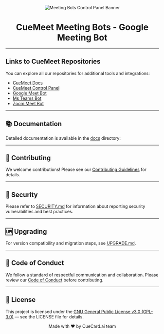 <div align="center">
  <img src="https://i.postimg.cc/FRLZLSSF/Banner.png" alt="Meeting Bots Control Panel Banner" />
  <h1>CueMeet Meeting Bots - Google Meeting Bot</h1>
</div>

---

## Links to CueMeet Repositories

You can explore all our repositories for additional tools and integrations:

<ul>
  <li><a href="https://github.com/CueMeet/cuemeet-documentation" target="_blank">CueMeet Docs</a></li>
  <li><a href="https://github.com/CueMeet/Meeting-Bots-Control-Panel" target="_blank">CueMeet Control Panel</a></li>
  <li><a href="https://github.com/CueMeet/cuemeet-google-bot" target="_blank">Google Meet Bot</a></li>
    <li><a href="https://github.com/CueMeet/cuemeet-teams-bot" target="_blank">Ms Teams Bot</a></li>
    <li><a href="https://github.com/CueMeet/cuemeet-zoom-bot" target="_blank">Zoom Meet Bot</a></li>
</ul>

---

## 📚 Documentation

Detailed documentation is available in the [docs](https://cuemeet.github.io/cuemeet-documentation/docs/google-bot) directory:

---

## 🤝 Contributing

We welcome contributions! Please see our [Contributing Guidelines](./CONTRIBUTING.md) for details.

---

## 🔐 Security

Please refer to [SECURITY.md](./SECURITY.md) for information about reporting security vulnerabilities and best practices.

---

## 🆙 Upgrading

For version compatibility and migration steps, see [UPGRADE.md](./UPGRADE.md).

---

## 📜 Code of Conduct

We follow a standard of respectful communication and collaboration. Please review our [Code of Conduct](./CODE_OF_CONDUCT.md) before contributing.

---

## 📝 License

This project is licensed under the [GNU General Public License v3.0 (GPL-3.0)](LICENSE)  — see the LICENSE file for details.

<div align="center">
  Made with ❤️ by CueCard.ai team
</div>